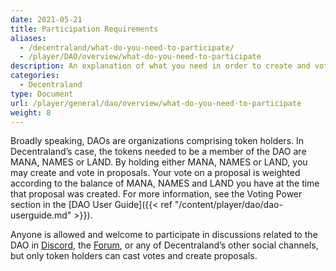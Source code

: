 ```yaml
---
date: 2021-05-21
title: Participation Requirements
aliases:
  - /decentraland/what-do-you-need-to-participate/
  - /player/DAO/overview/what-do-you-need-to-participate
description: An explanation of what you need in order to create and vote in proposals in the DAO.
categories:
  - Decentraland
type: Document
url: /player/general/dao/overview/what-do-you-need-to-participate
weight: 8
---
```


Broadly speaking, DAOs are organizations comprising token holders. In Decentraland’s case, the tokens needed to be a member of the DAO are MANA, NAMES or LAND. By holding either MANA, NAMES or LAND, you may create and vote in proposals. Your vote on a proposal is weighted according to the balance of MANA, NAMES and LAND you have at the time that proposal was created. For more information, see the Voting Power section in the [DAO User Guide]({{< ref "/content/player/dao/dao-userguide.md" >}}).

Anyone is allowed and welcome to participate in discussions related to the DAO in [Discord](https://discord.gg/ZdzKgYE5Q3), the [Forum](https://forum.decentraland.org/), or any of Decentraland’s other social channels, but only token holders can cast votes and create proposals.
